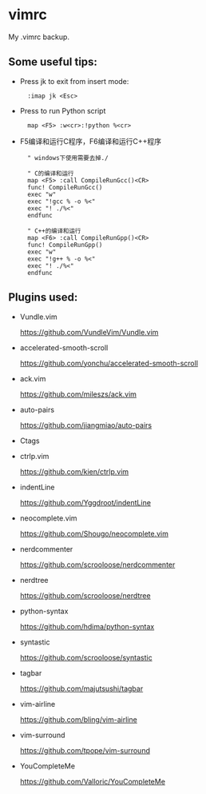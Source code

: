 vimrc
=====
My .vimrc backup.

Some useful tips:
-----------------

- Press jk to exit from insert mode:

        :imap jk <Esc>

- Press <F5> to run Python script

        map <F5> :w<cr>:!python %<cr>

- F5编译和运行C程序，F6编译和运行C++程序

        " windows下使用需要去掉./

        " C的编译和运行
        map <F5> :call CompileRunGcc()<CR>
        func! CompileRunGcc()
        exec "w"
        exec "!gcc % -o %<"
        exec "! ./%<"
        endfunc

        " C++的编译和运行
        map <F6> :call CompileRunGpp()<CR>
        func! CompileRunGpp()
        exec "w"
        exec "!g++ % -o %<"
        exec "! ./%<"
        endfunc


Plugins used:
-------------

- Vundle.vim

    <https://github.com/VundleVim/Vundle.vim>

- accelerated-smooth-scroll

    <https://github.com/yonchu/accelerated-smooth-scroll>

- ack.vim

    <https://github.com/mileszs/ack.vim>

- auto-pairs

    <https://github.com/jiangmiao/auto-pairs>

- Ctags
- ctrlp.vim

    <https://github.com/kien/ctrlp.vim>

- indentLine

    <https://github.com/Yggdroot/indentLine>

- neocomplete.vim

    <https://github.com/Shougo/neocomplete.vim>

- nerdcommenter

    <https://github.com/scrooloose/nerdcommenter>

- nerdtree

    <https://github.com/scrooloose/nerdtree>

- python-syntax

    <https://github.com/hdima/python-syntax>

- syntastic

    <https://github.com/scrooloose/syntastic>

- tagbar

    <https://github.com/majutsushi/tagbar>

- vim-airline

    <https://github.com/bling/vim-airline>

- vim-surround

    <https://github.com/tpope/vim-surround>

- YouCompleteMe

    <https://github.com/Valloric/YouCompleteMe>

